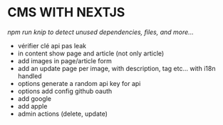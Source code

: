 # CMS WITH NEXTJS

_npm run knip to detect unused dependencies, files, and more..._

<!-- TODO -->

* vérifier clé api pas leak
* in content show page and article (not only article)
* add images in page/article form
* add an update page per image, with description, tag etc... with i18n handled
* options generate a random api key for api
* options add config github oauth
* add google
* add apple
* admin actions (delete, update)